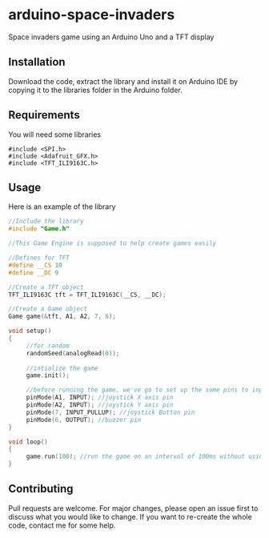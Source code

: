 # arduino-space-invaders
Space invaders game using an Arduino Uno and a TFT display 

## Installation
Download the code, extract the library and install it on Arduino IDE by copying it to the libraries folder in the Arduino folder.

## Requirements
You will need some libraries
```
#include <SPI.h>
#include <Adafruit_GFX.h>
#include <TFT_ILI9163C.h>
```

## Usage
Here is an example of the library

```cpp
//Include the library
#include "Game.h"

//This Game Engine is supposed to help create games easily 

//Defines for TFT
#define __CS 10
#define __DC 9

//Create a TFT object
TFT_ILI9163C tft = TFT_ILI9163C(__CS, __DC);

//Create a Game object
Game game(&tft, A1, A2, 7, 6);

void setup()
{
     //for random
     randomSeed(analogRead(0));
     
     //intialize the game
     game.init();

     //before running the game, we've go to set up the some pins to inputs and outputs
     pinMode(A1, INPUT); //joystick X axis pin
     pinMode(A2, INPUT); //joystick Y axis pin
     pinMode(7, INPUT_PULLUP); //joystick Button pin
     pinMode(6, OUTPUT); //buzzer pin
}

void loop()
{
     game.run(100); //run the game on an interval of 100ms without using delay;
}
```


## Contributing
Pull requests are welcome. For major changes, please open an issue first to discuss what you would like to change.
If you want to re-create the whole code, contact me for some help.
